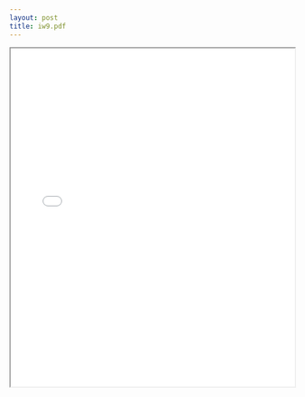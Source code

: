 ```yaml
---
layout: post
title: iw9.pdf
---
```


<div class="pdf-container">
<iframe src="/irs.ea/assets/pdfs/iw9.pdf" height="600" width="100%" allowFullScreen="true"></iframe>
</div>

